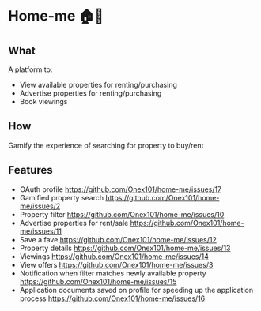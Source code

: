 # Home-me 🏠💙

## What
A platform to:
- View available properties for renting/purchasing
- Advertise properties for renting/purchasing
- Book viewings

## How
Gamify the experience of searching for property to buy/rent

## Features
- OAuth profile https://github.com/Onex101/home-me/issues/17
- Gamified property search https://github.com/Onex101/home-me/issues/2
- Property filter https://github.com/Onex101/home-me/issues/10
- Advertise properties for rent/sale https://github.com/Onex101/home-me/issues/11
- Save a fave https://github.com/Onex101/home-me/issues/12
- Property details https://github.com/Onex101/home-me/issues/13
- Viewings https://github.com/Onex101/home-me/issues/14
- View offers https://github.com/Onex101/home-me/issues/3
- Notification when filter matches newly available property https://github.com/Onex101/home-me/issues/15
- Application documents saved on profile for speeding up the application process https://github.com/Onex101/home-me/issues/16
